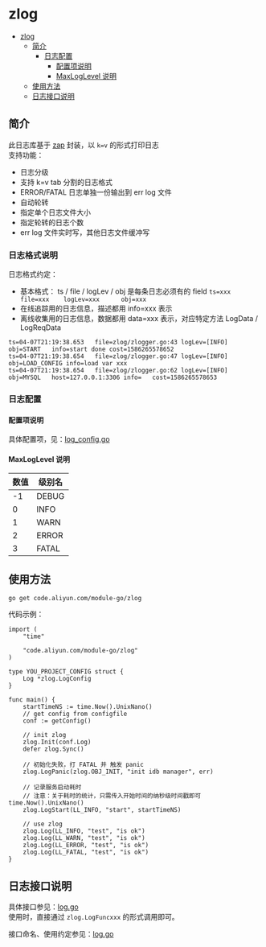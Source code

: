 # zlog

   * [zlog](#zlog)
      * [简介](#简介)
         * [日志配置](#日志配置)
            * [配置项说明](#配置项说明)
            * [MaxLogLevel 说明](#maxloglevel-说明)
      * [使用方法](#使用方法)
      * [日志接口说明](#日志接口说明)

## 简介
此日志库基于 [zap](https://github.com/uber-go/zap) 封装，以 `k=v` 的形式打印日志    
支持功能：
* 日志分级
* 支持 k=v tab 分割的日志格式
* ERROR/FATAL 日志单独一份输出到 err log 文件
* 自动轮转
* 指定单个日志文件大小
* 指定轮转的日志个数
* err log 文件实时写，其他日志文件缓冲写

### 日志格式说明
日志格式约定：
- 基本格式： ts / file / logLev / obj 是每条日志必须有的 field
 	 `ts=xxx	file=xxx	logLev=xxx		obj=xxx`
- 在线追踪用的日志信息，描述都用 info=xxx 表示
- 离线收集用的日志信息，数据都用 data=xxx 表示，对应特定方法 LogData / LogReqData

```
ts=04-07T21:19:38.653	file=zlog/zlogger.go:43	logLev=[INFO]		obj=START	info=start done	cost=1586265578652
ts=04-07T21:19:38.654	file=zlog/zlogger.go:47	logLev=[INFO]		obj=LOAD_CONFIG	info=load var xxx
ts=04-07T21:19:38.654	file=zlog/zlogger.go:62	logLev=[INFO]		obj=MYSQL	host=127.0.0.1:3306	info=	cost=1586265578653
```

### 日志配置
#### 配置项说明

具体配置项，见：[log_config.go](./log_config.go#L17)

#### MaxLogLevel 说明

| 数值 | 级别名 |
| ---- | ---- |
| -1 | DEBUG |
| 0 | INFO |
| 1 | WARN |
| 2 | ERROR |
| 3 | FATAL |

## 使用方法

```
go get code.aliyun.com/module-go/zlog
```

代码示例：

```
import (
    "time"

    "code.aliyun.com/module-go/zlog"
)

type YOU_PROJECT_CONFIG struct {
    Log *zlog.LogConfig
}

func main() {
    startTimeNS := time.Now().UnixNano()
    // get config from configfile
    conf := getConfig()

    // init zlog
    zlog.Init(conf.Log)
    defer zlog.Sync()

    // 初始化失败，打 FATAL 并 触发 panic
    zlog.LogPanic(zlog.OBJ_INIT, "init idb manager", err)

    // 记录服务启动耗时
    // 注意：关于耗时的统计，只需传入开始时间的纳秒级时间戳即可 time.Now().UnixNano()
    zlog.LogStart(LL_INFO, "start", startTimeNS)

    // use zlog
    zlog.Log(LL_INFO, "test", "is ok")
    zlog.Log(LL_WARN, "test", "is ok")
    zlog.Log(LL_ERROR, "test", "is ok")
    zlog.Log(LL_FATAL, "test", "is ok")
}
```

## 日志接口说明

具体接口参见：[log.go](./log.go)    
使用时，直接通过 `zlog.LogFuncxxx` 的形式调用即可。    

接口命名、使用约定参见：[log.go](./log.go)  

